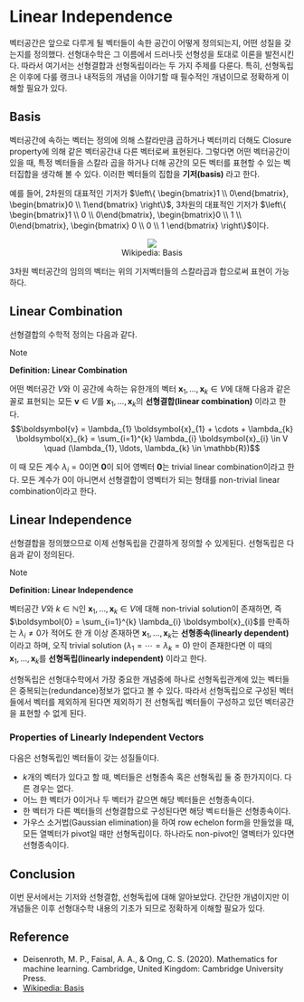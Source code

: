 # Linear Independence

벡터공간은 앞으로 다루게 될 벡터들이 속한 공간이 어떻게 정의되는지, 어떤 성질을 갖는지를 정의했다. 선형대수학은 그 이름에서 드러나듯 선형성을 토대로 이론을 발전시킨다. 따라서 여기서는 선형결합과 선형독립이라는 두 가지 주제를 다룬다. 특히, 선형독립은 이후에 다룰 랭크나 내적등의 개념을 이야기할 때 필수적인 개념이므로 정확하게 이해할 필요가 있다.

## Basis

벡터공간에 속하는 벡터는 정의에 의해 스칼라만큼 곱하거나 벡터끼리 더해도 Closure property에 의해 같은 벡터공간내 다른 벡터로써 표현된다. 그렇다면 어떤 벡터공간이 있을 때, 특정 벡터들을 스칼라 곱을 하거나 더해 공간의 모든 벡터를 표현할 수 있는 벡터집합을 생각해 볼 수 있다. 이러한 벡터들의 집합을 **기저(basis)** 라고 한다.

예를 들어, 2차원의 대표적인 기저가 $\left\{ \begin{bmatrix}1 \\ 0\end{bmatrix}, \begin{bmatrix}0 \\ 1\end{bmatrix} \right\}$, 3차원의 대표적인 기저가 $\left\{ \begin{bmatrix}1 \\ 0 \\ 0\end{bmatrix}, \begin{bmatrix}0 \\ 1 \\ 0\end{bmatrix}, \begin{bmatrix} 0 \\ 0 \\ 1 \end{bmatrix} \right\}$이다. 

<figure align=center>
<img src="https://upload.wikimedia.org/wikipedia/commons/thumb/f/f4/3d_two_bases_same_vector.svg/130px-3d_two_bases_same_vector.svg.png"/>
<figcaption>Wikipedia: Basis</figcaption>
</figure>

3차원 벡터공간의 임의의 벡터는 위의 기저벡터들의 스칼라곱과 합으로써 표현이 가능하다.

## Linear Combination

선형결합의 수학적 정의는 다음과 같다.

> [!NOTE]
> **Definition: Linear Combination**
>
> 어떤 벡터공간 $V$와 이 공간에 속하는 유한개의 벡터 $\boldsymbol{x}_{1}, \ldots, \boldsymbol{x}_{k} \in V$에 대해 다음과 같은 꼴로 표현되는 모든 $\boldsymbol{v} \in V$를 $\boldsymbol{x}_{1}, \ldots, \boldsymbol{x}_{k}$의 **선형결합(linear combination)** 이라고 한다.
> $$\boldsymbol{v} = \lambda_{1} \boldsymbol{x}_{1} + \cdots + \lambda_{k} \boldsymbol{x}_{k} = \sum_{i=1}^{k} \lambda_{i} \boldsymbol{x}_{i} \in V \quad (\lambda_{1}, \ldots, \lambda_{k} \in \mathbb{R})$$

이 때 모든 계수 $\lambda_{i} = 0$이면 $\boldsymbol{0}$이 되어 영벡터 $\boldsymbol{0}$는 trivial linear combination이라고 한다. 모든 계수가 0이 아니면서 선형결합이 영벡터가 되는 형태를 non-trivial linear combination이라고 한다.

## Linear Independence

선형결합을 정의했으므로 이제 선형독립을 간결하게 정의할 수 있게된다. 선형독립은 다음과 같이 정의된다.

> [!NOTE]
> **Definition: Linear Independence**
>
> 벡터공간 $V$와 $k \in \mathbb{N}$인 $\boldsymbol{x}_{1}, \ldots, \boldsymbol{x}_{k} \in V$에 대해 non-trivial solution이 존재하면, 즉 $\boldsymbol{0} = \sum_{i=1}^{k} \lambda_{i} \boldsymbol{x}_{i}$를 만족하는 $\lambda_{i} \neq 0$가 적어도 한 개 이상 존재하면 $\boldsymbol{x}_{1}, \ldots, \boldsymbol{x}_{k}$는 **선형종속(linearly dependent)** 이라고 하며, 오직 trivial solution $(\lambda_{1} = \cdots = \lambda_{k} = 0)$ 만이 존재한다면 이 때의 $\boldsymbol{x}_{1}, \ldots, \boldsymbol{x}_{k}$를 **선형독립(linearly independent)** 이라고 한다.

선형독립은 선형대수학에서 가장 중요한 개념중에 하나로 선형독립관계에 있는 벡터들은 중복되는(redundance)정보가 없다고 볼 수 있다. 따라서 선형독립으로 구성된 벡터들에서 벡터를 제외하게 된다면 제외하기 전 선형독립 벡터들이 구성하고 있던 벡터공간을 표현할 수 없게 된다.

### Properties of Linearly Independent Vectors

다음은 선형독립인 벡터들이 갖는 성질들이다.

* $k$개의 벡터가 있다고 할 때, 벡터들은 선형종속 혹은 선형독립 둘 중 한가지이다. 다른 경우는 없다.
* 어느 한 벡터가 0이거나 두 벡터가 같으면 해당 벡터들은 선형종속이다.
* 한 벡터가 다른 벡터들의 선형결합으로 구성된다면 해당 벡ㅌ터들은 선형종속이다.
* 가우스 소거법(Gaussian elimination)을 하여 row echelon form을 만들었을 때, 모든 열벡터가 pivot일 때만 선형독립이다. 하나라도 non-pivot인 열벡터가 있다면 선형종속이다.

## Conclusion

이번 문서에서는 기저와 선형결합, 선형독립에 대해 알아보았다. 간단한 개념이지만 이 개념들은 이후 선형대수학 내용의 기초가 되므로 정확하게 이해할 필요가 있다.

## Reference

* Deisenroth, M. P., Faisal, A. A., & Ong, C. S. (2020). Mathematics for machine learning. Cambridge, United Kingdom: Cambridge University Press.
* [Wikipedia: Basis](https://en.wikipedia.org/wiki/Basis_(linear_algebra))